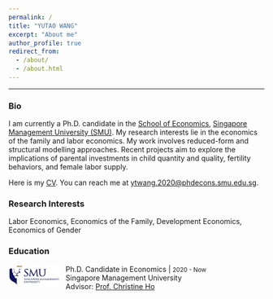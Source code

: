 ```yaml
---
permalink: /
title: "YUTAO WANG"
excerpt: "About me"
author_profile: true
redirect_from: 
  - /about/
  - /about.html
---
```


<!---  **<span style="color: #006692;"> Welcome to my site!</span>** --->
------
<!---##  Welcome to my site! --->
### Bio
I am currently a Ph.D. candidate in the [School of Economics](https://economics.smu.edu.sg/), [Singapore Management University (SMU)](https://www.smu.edu.sg/). My research interests lie in the economics of the family and labor economics. My work involves reduced-form and structural modelling approaches. Recent projects aim to explore the implications of parental investments in child quantity and quality, fertility behaviors, and female labor supply.

Here is my [CV](../files/CV_Yutao_Wang.pdf). You can reach me at [ytwang.2020@phdecons.smu.edu.sg](mailto:ytwang.2020@phdecons.smu.edu.sg).

<!--- ------ --->
### Research Interests
  <!-- <span style="color: green;">Economics of the Family, Labor Economics</span> -->
  Labor Economics, Economics of the Family, Development Economics, Economics of Gender

### Education
<img align="left" decoding="async" src="../images/smu-logo.jpg" width="20%"> &nbsp;&nbsp;&nbsp;Ph.D. Candidate in Economics | <small>2020 - Now</small>
<br>&nbsp;&nbsp;&nbsp;Singapore Management University
<br>&nbsp;&nbsp;&nbsp;Advisor: [Prof. Christine Ho](https://sites.google.com/site/christineho5/)
  
<!--- ------ 
## Contact Information
  Email: [ytwang.2020@phdecons.smu.edu.sg](mailto:ytwang.2020@phdecons.smu.edu.sg)
--->
